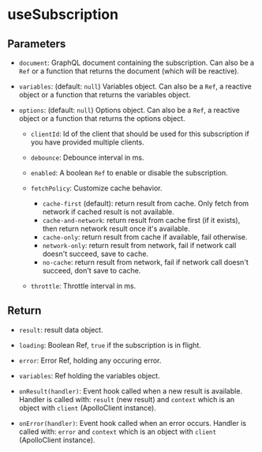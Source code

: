 # useSubscription

## Parameters

- `document`: GraphQL document containing the subscription. Can also be a `Ref` or a function that returns the document (which will be reactive).

- `variables`: (default: `null`) Variables object. Can also be a `Ref`, a reactive object or a function that returns the variables object.

- `options`: (default: `null`) Options object. Can also be a `Ref`, a reactive object or a function that returns the options object.

  - `clientId`: Id of the client that should be used for this subscription if you have provided multiple clients.

  - `debounce`: Debounce interval in ms.

  - `enabled`: A boolean `Ref` to enable or disable the subscription.

  - `fetchPolicy`: Customize cache behavior.
    - `cache-first` (default): return result from cache. Only fetch from network if cached result is not available.
    - `cache-and-network`: return result from cache first (if it exists), then return network result once it's available.
    - `cache-only`: return result from cache if available, fail otherwise.
    - `network-only`: return result from network, fail if network call doesn't succeed, save to cache.
    - `no-cache`: return result from network, fail if network call doesn't succeed, don't save to cache.

  - `throttle`: Throttle interval in ms.

## Return

- `result`: result data object.

- `loading`: Boolean Ref, `true` if the subscription is in flight.

- `error`: Error Ref, holding any occuring error.

- `variables`: Ref holding the variables object.

- `onResult(handler)`: Event hook called when a new result is available. Handler is called with: `result` (new result) and `context` which is an object with `client` (ApolloClient instance).

- `onError(handler)`: Event hook called when an error occurs. Handler is called with: `error` and `context` which is an object with `client` (ApolloClient instance).
